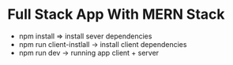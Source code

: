 # Full Stack App With MERN Stack
- npm install => install sever dependencies
- npm run client-instlall -> install client dependencies
- npm run dev -> running app client + server
